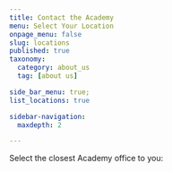 ```yaml
---
title: Contact the Academy
menu: Select Your Location
onpage_menu: false
slug: locations
published: true
taxonomy:
  category: about_us
  tag: [about us]

side_bar_menu: true;
list_locations: true

sidebar-navigation:
  maxdepth: 2

---
```


Select the closest Academy office to you:
